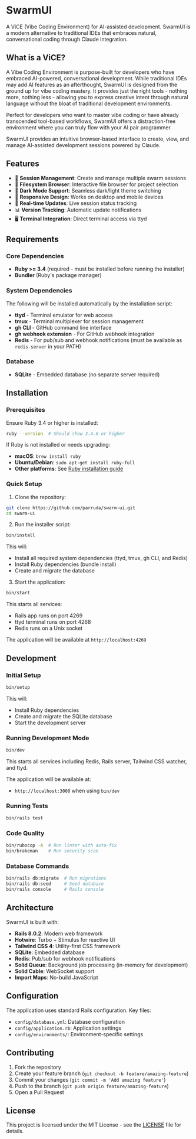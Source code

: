 # SwarmUI

A ViCE (Vibe Coding Environment) for AI-assisted development. SwarmUI is a modern alternative to traditional IDEs that embraces natural, conversational coding through Claude integration.

## What is a ViCE?

A Vibe Coding Environment is purpose-built for developers who have embraced AI-powered, conversational development. While traditional IDEs may add AI features as an afterthought, SwarmUI is designed from the ground up for vibe coding mastery. It provides just the right tools - nothing more, nothing less - allowing you to express creative intent through natural language without the bloat of traditional development environments.

Perfect for developers who want to master vibe coding or have already transcended tool-based workflows, SwarmUI offers a distraction-free environment where you can truly flow with your AI pair programmer.

SwarmUI provides an intuitive browser-based interface to create, view, and manage AI-assisted development sessions powered by Claude.

## Features

- 🚀 **Session Management**: Create and manage multiple swarm sessions
- 📁 **Filesystem Browser**: Interactive file browser for project selection
- 🎨 **Dark Mode Support**: Seamless dark/light theme switching
- 📱 **Responsive Design**: Works on desktop and mobile devices
- 🔄 **Real-time Updates**: Live session status tracking
- 📊 **Version Tracking**: Automatic update notifications
- 🖥️ **Terminal Integration**: Direct terminal access via ttyd

## Requirements

### Core Dependencies
- **Ruby >= 3.4** (required - must be installed before running the installer)
- **Bundler** (Ruby's package manager)

### System Dependencies
The following will be installed automatically by the installation script:
- **ttyd** - Terminal emulator for web access
- **tmux** - Terminal multiplexer for session management
- **gh CLI** - GitHub command line interface
- **gh webhook extension** - For GitHub webhook integration
- **Redis** - For pub/sub and webhook notifications (must be available as `redis-server` in your PATH)

### Database
- **SQLite** - Embedded database (no separate server required)

## Installation

### Prerequisites
Ensure Ruby 3.4 or higher is installed:
```bash
ruby --version  # Should show 3.4.0 or higher
```

If Ruby is not installed or needs upgrading:
- **macOS**: `brew install ruby`
- **Ubuntu/Debian**: `sudo apt-get install ruby-full`
- **Other platforms**: See [Ruby installation guide](https://www.ruby-lang.org/en/documentation/installation/)

### Quick Setup

1. Clone the repository:
```bash
git clone https://github.com/parruda/swarm-ui.git
cd swarm-ui
```

2. Run the installer script:
```bash
bin/install
```
This will:
- Install all required system dependencies (ttyd, tmux, gh CLI, and Redis)
- Install Ruby dependencies (bundle install)
- Create and migrate the database

3. Start the application:

```bash
bin/start
```
This starts all services:
- Rails app runs on port 4269
- ttyd terminal runs on port 4268
- Redis runs on a Unix socket

The application will be available at `http://localhost:4269`

## Development

### Initial Setup
```bash
bin/setup
```
This will:
- Install Ruby dependencies
- Create and migrate the SQLite database
- Start the development server

### Running Development Mode
```bash
bin/dev
```
This starts all services including Redis, Rails server, Tailwind CSS watcher, and ttyd.

The application will be available at:
- `http://localhost:3000` when using `bin/dev`


### Running Tests

```bash
bin/rails test
```

### Code Quality

```bash
bin/rubocop -A  # Run linter with auto-fix
bin/brakeman    # Run security scan
```

### Database Commands

```bash
bin/rails db:migrate  # Run migrations
bin/rails db:seed     # Seed database
bin/rails console     # Rails console
```

## Architecture

SwarmUI is built with:

- **Rails 8.0.2**: Modern web framework
- **Hotwire**: Turbo + Stimulus for reactive UI
- **Tailwind CSS 4**: Utility-first CSS framework
- **SQLite**: Embedded database
- **Redis**: Pub/sub for webhook notifications
- **Solid Queue**: Background job processing (in-memory for development)
- **Solid Cable**: WebSocket support
- **Import Maps**: No-build JavaScript

## Configuration

The application uses standard Rails configuration. Key files:

- `config/database.yml`: Database configuration
- `config/application.rb`: Application settings
- `config/environments/`: Environment-specific settings

## Contributing

1. Fork the repository
2. Create your feature branch (`git checkout -b feature/amazing-feature`)
3. Commit your changes (`git commit -m 'Add amazing feature'`)
4. Push to the branch (`git push origin feature/amazing-feature`)
5. Open a Pull Request

## License

This project is licensed under the MIT License - see the [LICENSE](LICENSE) file for details.
